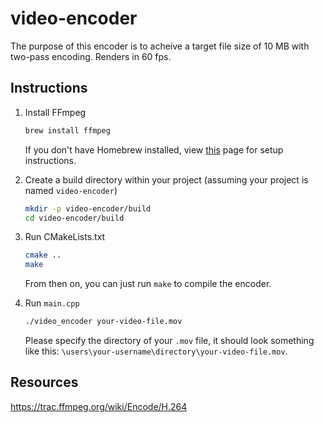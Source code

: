 # video-encoder
The purpose of this encoder is to acheive a target file size of 10 MB with two-pass encoding. Renders in 60 fps.
## Instructions
1. Install FFmpeg

    ```sh
    brew install ffmpeg
    ```
    If you don't have Homebrew installed, view [this](https://docs.brew.sh/Installation) page for setup instructions.

2. Create a build directory within your project (assuming your project is named `video-encoder`)
   ```sh
   mkdir -p video-encoder/build
   cd video-encoder/build
   ```

3. Run CMakeLists.txt
    ```sh
    cmake ..
    make
    ```
    From then on, you can just run `make` to compile the encoder.
   
5. Run `main.cpp`
   ```sh
   ./video_encoder your-video-file.mov
   ```
  
    Please specify the directory of your `.mov` file, it should look something like this: `\users\your-username\directory\your-video-file.mov`.

## Resources
https://trac.ffmpeg.org/wiki/Encode/H.264

